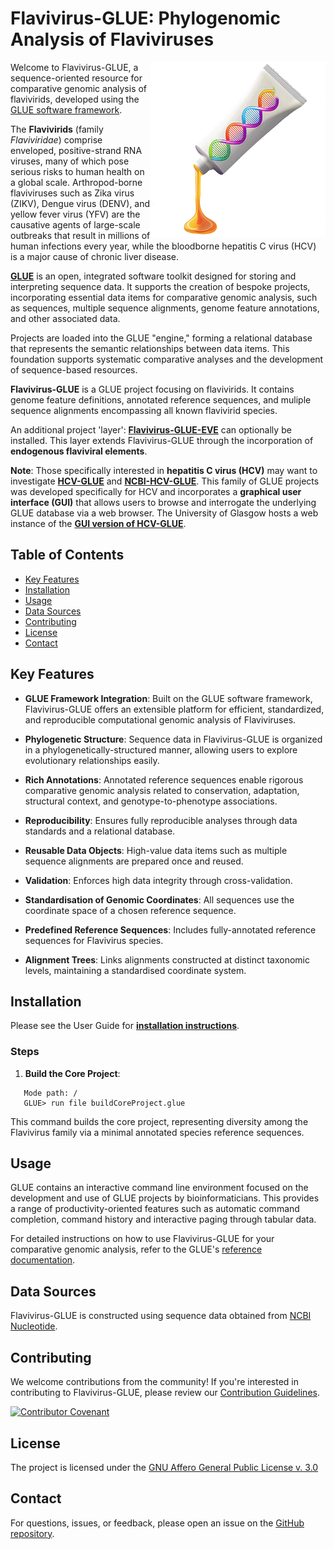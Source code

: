 # Flavivirus-GLUE: Phylogenomic Analysis of Flaviviruses

<img align="right" width="280" height="280" src="md/flavi-glue-logo.png">

Welcome to Flavivirus-GLUE, a sequence-oriented resource for comparative genomic analysis of flavivirids, developed using the [GLUE software framework](https://github.com/giffordlabcvr/gluetools).

The **Flavivirids** (family *Flaviviridae*) comprise enveloped, positive-strand RNA viruses, many of which pose serious risks to human health on a global scale. Arthropod-borne flaviviruses such as Zika virus (ZIKV), Dengue virus (DENV), and yellow fever virus (YFV) are the causative agents of large-scale outbreaks that result in millions of human infections every year, while the bloodborne hepatitis C virus (HCV) is a major cause of chronic liver disease. 

**[GLUE](https://github.com/giffordlabcvr/gluetools)** is an open, integrated software toolkit designed for storing and interpreting sequence data. It supports the creation of bespoke projects, incorporating essential data items for comparative genomic analysis, such as sequences, multiple sequence alignments, genome feature annotations, and other associated data.

Projects are loaded into the GLUE "engine," forming a relational database that represents the semantic relationships between data items. This foundation supports systematic comparative analyses and the development of sequence-based resources.

**Flavivirus-GLUE** is a GLUE project focusing on flavivirids. It contains genome feature definitions, annotated reference sequences, and muliple sequence alignments encompassing all known flavivirid species.

An additional project 'layer': **[Flavivirus-GLUE-EVE](https://github.com/giffordlabcvr/Flavivirus-GLUE-EVE)** can optionally be installed. This layer extends Flavivirus-GLUE through the incorporation of **endogenous flaviviral elements**.

**Note**: Those specifically interested in **hepatitis C virus (HCV)** may want to investigate [**HCV-GLUE**](https://github.com/giffordlabcvr/HCV-GLUE) and [**NCBI-HCV-GLUE**](https://github.com/giffordlabcvr/NCBI-HCV-GLUE). This family of GLUE projects was developed specifically for HCV and incorporates a **graphical user interface (GUI)** that allows users to browse and interrogate the underlying GLUE database via a web browser. The University of Glasgow hosts a web instance of the [**GUI version of HCV-GLUE**](http://hcv-glue.cvr.gla.ac.uk/).

## Table of Contents
 
- [Key Features](#key-features)
- [Installation](#installation)
- [Usage](#usage)
- [Data Sources](#data-sources)
- [Contributing](#contributing)
- [License](#license)
- [Contact](#contact)

## Key Features


- **GLUE Framework Integration**: Built on the GLUE software framework, Flavivirus-GLUE offers an extensible platform for efficient, standardized, and reproducible computational genomic analysis of Flaviviruses.

- **Phylogenetic Structure**: Sequence data in Flavivirus-GLUE is organized in a phylogenetically-structured manner, allowing users to explore evolutionary relationships easily.

- **Rich Annotations**: Annotated reference sequences enable rigorous comparative genomic analysis related to conservation, adaptation, structural context, and genotype-to-phenotype associations.
  
- **Reproducibility**: Ensures fully reproducible analyses through data standards and a relational database.
  
- **Reusable Data Objects**: High-value data items such as multiple sequence alignments are prepared once and reused.
  
- **Validation**: Enforces high data integrity through cross-validation.
  
- **Standardisation of Genomic Coordinates**: All sequences use the coordinate space of a chosen reference sequence.
  
- **Predefined Reference Sequences**: Includes fully-annotated reference sequences for Flavivirus species.
  
- **Alignment Trees**: Links alignments constructed at distinct taxonomic levels, maintaining a standardised coordinate system.
  

## Installation

Please see the User Guide for **[installation instructions](https://github.com/giffordlabcvr/Flavivirus-GLUE/wiki/Installation)**.
### Steps

1. **Build the Core Project**:
   
```
   Mode path: /
   GLUE> run file buildCoreProject.glue
```

This command builds the core project, representing diversity among the Flavivirus family via a minimal annotated species reference sequences.

## Usage

GLUE contains an interactive command line environment focused on the development and use of GLUE projects by bioinformaticians. This provides a range of productivity-oriented features such as automatic command completion, command history and interactive paging through tabular data. 

For detailed instructions on how to use Flavivirus-GLUE for your comparative genomic analysis, refer to the GLUE's [reference documentation](http://glue-tools.cvr.gla.ac.uk/).

## Data Sources

Flavivirus-GLUE is constructed using sequence data obtained from [NCBI Nucleotide](https://www.ncbi.nlm.nih.gov/nuccore).


## Contributing

We welcome contributions from the community! If you're interested in contributing to Flavivirus-GLUE, please review our [Contribution Guidelines](./md/CONTRIBUTING.md).

[![Contributor Covenant](https://img.shields.io/badge/Contributor%20Covenant-2.1-4baaaa.svg)](./md/code_of_conduct.md)


## License

The project is licensed under the [GNU Affero General Public License v. 3.0](https://www.gnu.org/licenses/agpl-3.0.en.html)

## Contact

For questions, issues, or feedback, please open an issue on the [GitHub repository](https://github.com/giffordlabcvr/Flavivirus-GLUE/issues).

